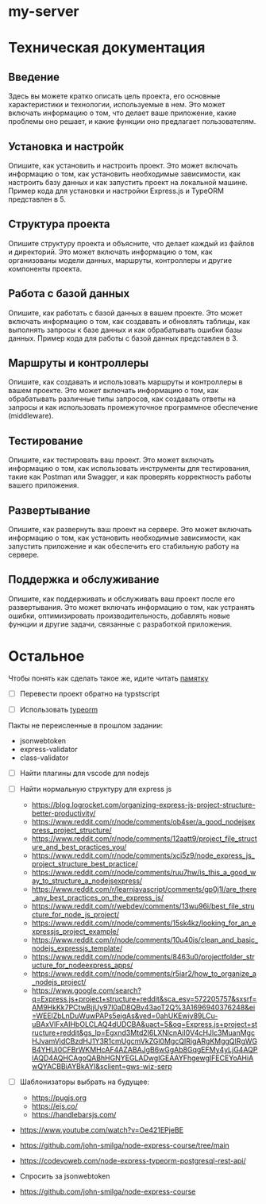 # my-server


# Техническая документация

## Введение

Здесь вы можете кратко описать цель проекта, его основные характеристики и технологии, используемые в нем. Это может включать информацию о том, что делает ваше приложение, какие проблемы оно решает, и какие функции оно предлагает пользователям.


## Установка и настройк

Опишите, как установить и настроить проект. Это может включать информацию о том, как установить необходимые зависимости, как настроить базу данных и как запустить проект на локальной машине. Пример кода для установки и настройки Express.js и TypeORM представлен в 5.


## Структура проекта

Опишите структуру проекта и объясните, что делает каждый из файлов и директорий. Это может включать информацию о том, как организованы модели данных, маршруты, контроллеры и другие компоненты проекта.


## Работа с базой данных

Опишите, как работать с базой данных в вашем проекте. Это может включать информацию о том, как создавать и обновлять таблицы, как выполнять запросы к базе данных и как обрабатывать ошибки базы данных. Пример кода для работы с базой данных представлен в 3.


## Маршруты и контроллеры

Опишите, как создавать и использовать маршруты и контроллеры в вашем проекте. Это может включать информацию о том, как обрабатывать различные типы запросов, как создавать ответы на запросы и как использовать промежуточное программное обеспечение (middleware).


## Тестирование

Опишите, как тестировать ваш проект. Это может включать информацию о том, как использовать инструменты для тестирования, такие как Postman или Swagger, и как проверять корректность работы вашего приложения.


## Развертывание

Опишите, как развернуть ваш проект на сервере. Это может включать информацию о том, как установить необходимые зависимости, как запустить приложение и как обеспечить его стабильную работу на сервере.


## Поддержка и обслуживание

Опишите, как поддерживать и обслуживать ваш проект после его развертывания. Это может включать информацию о том, как устранять ошибки, оптимизировать производительность, добавлять новые функции и другие задачи, связанные с разработкой приложения.



# Остальное

Чтобы понять как сделать такое же, идите читать [памятку](/docs/Памятка.md)

- [ ] Перевести проект обратно на typstscript
- [ ] Использовать [typeorm](https://orkhan.gitbook.io/typeorm/docs/example-with-express)


Пакты не переисленные в прошлом задании:

- jsonwebtoken
- express-validator
- class-validator

- [ ] Найти плагины для vscode для nodejs
- [ ] Найти нормальную структуру для express js
    - https://blog.logrocket.com/organizing-express-js-project-structure-better-productivity/
    - https://www.reddit.com/r/node/comments/ob4ser/a_good_nodejsexpress_project_structure/
    - https://www.reddit.com/r/node/comments/12aatt9/project_file_structure_and_best_practices_you/
    - https://www.reddit.com/r/node/comments/xci5z9/node_express_js_project_structure_best_practice/
    - https://www.reddit.com/r/node/comments/ruu7hw/is_this_a_good_way_to_structure_a_nodejsexpress/
    - https://www.reddit.com/r/learnjavascript/comments/gp0j1l/are_there_any_best_practices_on_the_express_js/
    - https://www.reddit.com/r/webdev/comments/13wu96i/best_file_structure_for_node_js_project/
    - https://www.reddit.com/r/node/comments/15sk4kz/looking_for_an_expressjs_project_example/
    - https://www.reddit.com/r/node/comments/10u40is/clean_and_basic_nodejs_expressjs_template/
    - https://www.reddit.com/r/node/comments/8463u0/projectfolder_structure_for_nodeexpress_apps/
    - https://www.reddit.com/r/node/comments/r5iar2/how_to_organize_a_nodejs_project/
    - https://www.google.com/search?q=Express.js+project+structure+reddit&sca_esv=572205757&sxsrf=AM9HkKk7PCtwBjjUy97l0aD8QBv43aoT2Q%3A1696940376248&ei=WEElZbLnDuWuwPAPs5eigAs&ved=0ahUKEwiy89LCu-uBAxVlFxAIHbOLCLAQ4dUDCBA&uact=5&oq=Express.js+project+structure+reddit&gs_lp=Egxnd3Mtd2l6LXNlcnAiI0V4cHJlc3MuanMgcHJvamVjdCBzdHJ1Y3R1cmUgcmVkZGl0MgcQIRigARgKMggQIRgWGB4YHUi0CFBrWKMHcAF4AZABAJgB6wGgAb8GqgEFMy4yLjG4AQPIAQD4AQHCAgoQABhHGNYEGLADwgIGEAAYFhgewgIFECEYoAHiAwQYACBBiAYBkAYI&sclient=gws-wiz-serp

- [ ] Шаблонизаторы выбрать на будущее:
    - https://pugjs.org
    - https://ejs.co/
    - https://handlebarsjs.com/




- https://www.youtube.com/watch?v=Oe421EPjeBE
- https://github.com/john-smilga/node-express-course/tree/main
- https://codevoweb.com/node-express-typeorm-postgresql-rest-api/

- Спросить за jsonwebtoken

- https://github.com/john-smilga/node-express-course